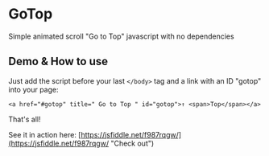 # GoTop
Simple animated scroll "Go to Top" javascript with no dependencies

## Demo & How to use

Just add the script before your last `</body>` tag and a link with an ID "gotop" into your page:

    <a href="#gotop" title=" Go to Top " id="gotop">↑ <span>Top</span></a>

That's all!

See it in action here: [https://jsfiddle.net/f987rqgw/](https://jsfiddle.net/f987rqgw/ "Check out")
